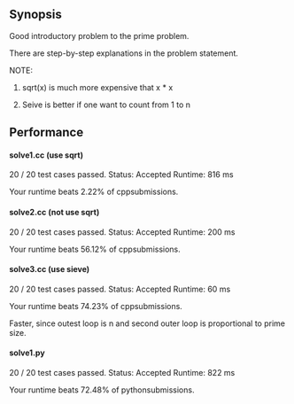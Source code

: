 ## Synopsis

Good introductory problem to the prime problem.

There are step-by-step explanations in the problem statement.

NOTE:

1. sqrt(x) is much more expensive that x * x

2. Seive is better if one want to count from 1 to n 


## Performance


#### solve1.cc (use sqrt)

20 / 20 test cases passed.
Status: Accepted
Runtime: 816 ms

Your runtime beats 2.22% of cppsubmissions.


#### solve2.cc (not use sqrt)

20 / 20 test cases passed.
Status: Accepted
Runtime: 200 ms

Your runtime beats 56.12% of cppsubmissions.


#### solve3.cc (use sieve)

20 / 20 test cases passed.
Status: Accepted
Runtime: 60 ms

Your runtime beats 74.23% of cppsubmissions.

Faster, since outest loop is n and second outer loop is proportional to prime size.


#### solve1.py

20 / 20 test cases passed.
Status: Accepted
Runtime: 822 ms

Your runtime beats 72.48% of pythonsubmissions.

